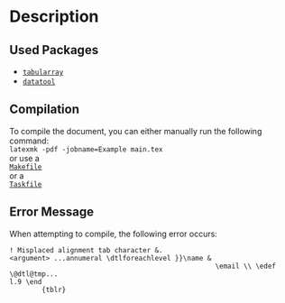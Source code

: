 # Description
## Used Packages
- [`tabularray`](https://ctan.org/pkg/tabularray)
- [`datatool`](https://ctan.org/pkg/datatool)

## Compilation
To compile the document, you can either manually run the following command:  
`latexmk -pdf -jobname=Example main.tex`  
or use a  
[`Makefile`](https://www.gnu.org/software/make/)  
or a  
[`Taskfile`](https://taskfile.dev/)

## Error Message
When attempting to compile, the following error occurs:  
```
! Misplaced alignment tab character &.
<argument> ...annumeral \dtlforeachlevel }}\name &
                                                   \email \\ \edef \@dtl@tmp...
l.9 \end
        {tblr}
```
